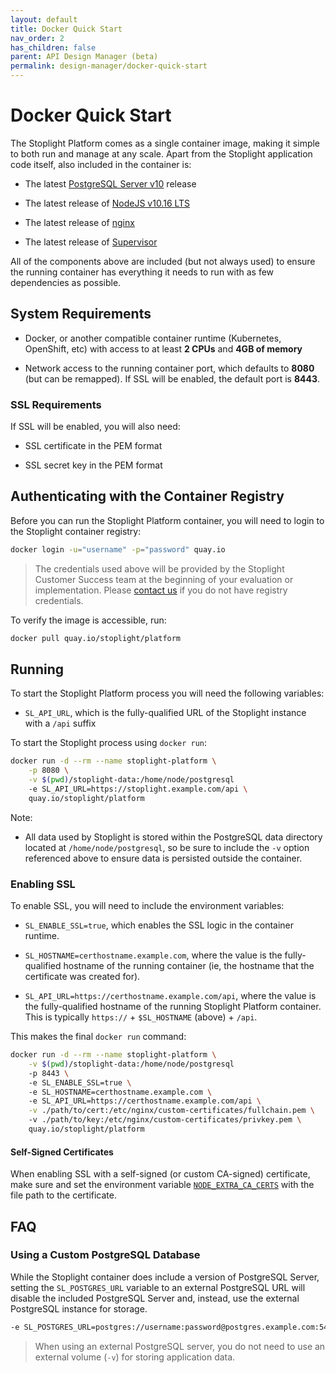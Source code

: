 ```yaml
---
layout: default
title: Docker Quick Start
nav_order: 2
has_children: false
parent: API Design Manager (beta)
permalink: design-manager/docker-quick-start
---
```


# Docker Quick Start

The Stoplight Platform comes as a single container image, making it simple to both run and manage at any scale.
Apart from the Stoplight application code itself, also included in the container is:

- The latest [PostgreSQL Server v10](https://www.postgresql.org/docs/10/index.html) release

- The latest release of [NodeJS v10.16 LTS](https://nodejs.org/en/about/releases/)

- The latest release of [nginx](https://nginx.org/en/)

- The latest release of [Supervisor](http://supervisord.org/)

All of the components above are included (but not always used) to ensure the running container has everything it needs to run with as few dependencies as possible.

## System Requirements

- Docker, or another compatible container runtime (Kubernetes, OpenShift, etc) with access to at least **2 CPUs** and **4GB of memory**

- Network access to the running container port, which defaults to **8080** (but can be remapped). If SSL will be enabled, the default port is **8443**.

### SSL Requirements

If SSL will be enabled, you will also need:

- SSL certificate in the PEM format

- SSL secret key in the PEM format

## Authenticating with the Container Registry

Before you can run the Stoplight Platform container, you will need to login to the Stoplight container registry:

```bash
docker login -u="username" -p="password" quay.io
```

> The credentials used above will be provided by the Stoplight Customer Success team at the beginning of your evaluation or implementation. Please [contact us](mailto:customers@stoplight.io) if you do not have registry credentials.

To verify the image is accessible, run:

```bash
docker pull quay.io/stoplight/platform
```

## Running

To start the Stoplight Platform process you will need the following variables:

- `SL_API_URL`, which is the fully-qualified URL of the Stoplight instance with a `/api` suffix

To start the Stoplight process using `docker run`:

```bash
docker run -d --rm --name stoplight-platform \
    -p 8080 \
    -v $(pwd)/stoplight-data:/home/node/postgresql
    -e SL_API_URL=https://stoplight.example.com/api \
    quay.io/stoplight/platform
```

Note:

- All data used by Stoplight is stored within the PostgreSQL data directory located at `/home/node/postgresql`, so be sure to include the `-v` option referenced above to ensure data is persisted outside the container.

### Enabling SSL

To enable SSL, you will need to include the environment variables:

- `SL_ENABLE_SSL=true`, which enables the SSL logic in the container runtime.

- `SL_HOSTNAME=certhostname.example.com`, where the value is the fully-qualified hostname of the running container (ie, the hostname that the certificate was created for).

- `SL_API_URL=https://certhostname.example.com/api`, where the value is the fully-qualified hostname of the running Stoplight Platform container. This is typically `https://` + `$SL_HOSTNAME` (above) + `/api`.

This makes the final `docker run` command:

```bash
docker run -d --rm --name stoplight-platform \
    -v $(pwd)/stoplight-data:/home/node/postgresql
    -p 8443 \                                                           # * required for SSL
    -e SL_ENABLE_SSL=true \                                             # *
    -e SL_HOSTNAME=certhostname.example.com \                           # *
    -e SL_API_URL=https://certhostname.example.com/api \
    -v ./path/to/cert:/etc/nginx/custom-certificates/fullchain.pem \    # *
    -v ./path/to/key:/etc/nginx/custom-certificates/privkey.pem \       # *
    quay.io/stoplight/platform
```

#### Self-Signed Certificates

When enabling SSL with a self-signed (or custom CA-signed) certificate,
make sure and set the environment variable
[`NODE_EXTRA_CA_CERTS`](https://nodejs.org/api/cli.html#cli_node_extra_ca_certs_file)
with the file path to the certificate.

## FAQ

### Using a Custom PostgreSQL Database

While the Stoplight container does include a version of PostgreSQL Server,
setting the `SL_POSTGRES_URL` variable to an external PostgreSQL URL will
disable the included PostgreSQL Server and, instead, use the external PostgreSQL instance for storage.

```bash
-e SL_POSTGRES_URL=postgres://username:password@postgres.example.com:5432/stoplight
```

> When using an external PostgreSQL server, you do not need to use an external volume (`-v`) for storing application data.
